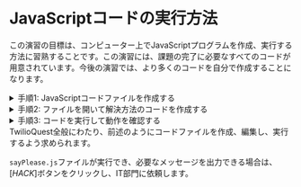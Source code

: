 # JavaScriptコードの実行方法

この演習の目標は、コンピューター上でJavaScriptプログラムを作成、実行する方法に習熟することです。この演習には、課題の完了に必要なすべてのコードが用意されています。今後の演習では、より多くのコードを自分で作成することになります。

<details>
<summary>手順1: JavaScriptコードファイルを作成する</summary>
まず、コンピューター上のTwilioQuestワークスペースとして作成したフォルダ内に、新しいファイル`sayPlease.js`を作成します。なお、該当するフォルダは次の場所にあります。

`<%= env.TQ_JAVASCRIPT_WORKSPACE_PATH.value %>`

**ファイル拡張子**(`.js`部分)は、作成しているファイルの種類を示します。サウンドファイルには、`.mp3`拡張子が付いています。Microsoft Word文書には、`.docx`拡張子が付いています。JavaScriptファイル(通常)には、`.js`拡張子が付いています。

ターミナルインターフェイスを使用してこうしたファイルを作成すると便利です。後からJavaScriptコードを実行する場合にも、このインターフェイスを使用するためです。

MacまたはLinuxでファイルを作成するには、ターミナルアプリで次のコマンドを使用します。

```bash
cd "<%= env.TQ_JAVASCRIPT_WORKSPACE_PATH.value %>"
touch sayPlease.js
```

WindowsのPowerShellでは、次のコマンドを使用します。

```bash
cd "<%= env.TQ_JAVASCRIPT_WORKSPACE_PATH.value %>"
New-Item sayPlease.js
```

</details>
<details>
<summary>手順2: ファイルを開いて解決方法のコードを作成する</summary>
JavaScriptファイルの作成後、そのファイルにコードを挿入する必要があります。Photoshopで画像ファイルを開いて編集するのと同様、コンピューターにプログラムをインストールしてコードファイルを編集します。プログラミングでは、こうしたツールを**統合開発環境(IDE)**または**テキストエディタ**と呼びます。

こうしたプログラムがインストールされていない場合は、[Visual Studio Code](https://code.visualstudio.com/)を試してください。VS Codeは比較的軽いプログラミングテキストエディタですが、すぐに使える役に立つ機能が数多く用意されており、コツをつかむと、非常に複雑で高度な作業を実行できるようになります。

VS Codeまたは選択したテキストエディタを使用し、`sayPlease.js`ファイルを開きます。最初は、ファイル内に何もないはずです。

この課題のため、実際に必要なコードがすべて用意されています。以下のコードをファイルにコピーします。コードの処理が分からない場合でも、すぐに分かるようになります。組み込みのJavaScript関数`console.log`を使用し、ターミナルウィンドウにテキスト行を出力します。

```js
console.log('Glen, will you please open the barrier?');
```

このコードをファイルに追加した後は、**必ず変更を保存してください。**これで、いつでもコードを実行して動作を確認できるようになりました。

</details>
<details>
<summary>手順3: コードを実行して動作を確認する</summary>
今度は、インストールしたNode.jsランタイムを使用し、`sayPlease.js`内部で実際にコードを実行します。通常、この作業を行うには、コンピューターのコマンドプロンプトアプリケーション(MacではTerminal.app、WindowsではPowerShell)を使用します。

ターミナルアプリケーションを開いて次のコマンドを入力し、「現在の作業ディレクトリ」が`sayPlease.js`を作成したフォルダであることを確認します。

```bash
cd "<%= env.TQ_JAVASCRIPT_WORKSPACE_PATH.value %>"
```

次に、`node`コマンドを使用し、JavaScriptコードを実行します。

```bash
node sayPlease.js
```

上記のコマンドを実行した後、Glenへの依頼がコンソールに出力されるのが分かります。

</details>
TwilioQuest全般にわたり、前述のようにコードファイルを作成、編集し、実行するよう求められます。

`sayPlease.js`ファイルが実行でき、必要なメッセージを出力できる場合は、[*HACK*]ボタンをクリックし、IT部門に依頼します。